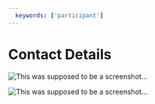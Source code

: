 ```yaml
---
  keywords: ['participant']
---
```


# Contact Details

> 


![This was supposed to be a screenshot...](http://www.findinglaurie.com/wp-content/uploads/2016/05/Placeholder-400x200.png "Screenshot of Details for Contact and Address with explanations of external id and locale") 

![This was supposed to be a screenshot...](http://www.findinglaurie.com/wp-content/uploads/2016/05/Placeholder-400x200.png "Screenshots of Employment and Actions panels with explanations of role and seniority?") 
